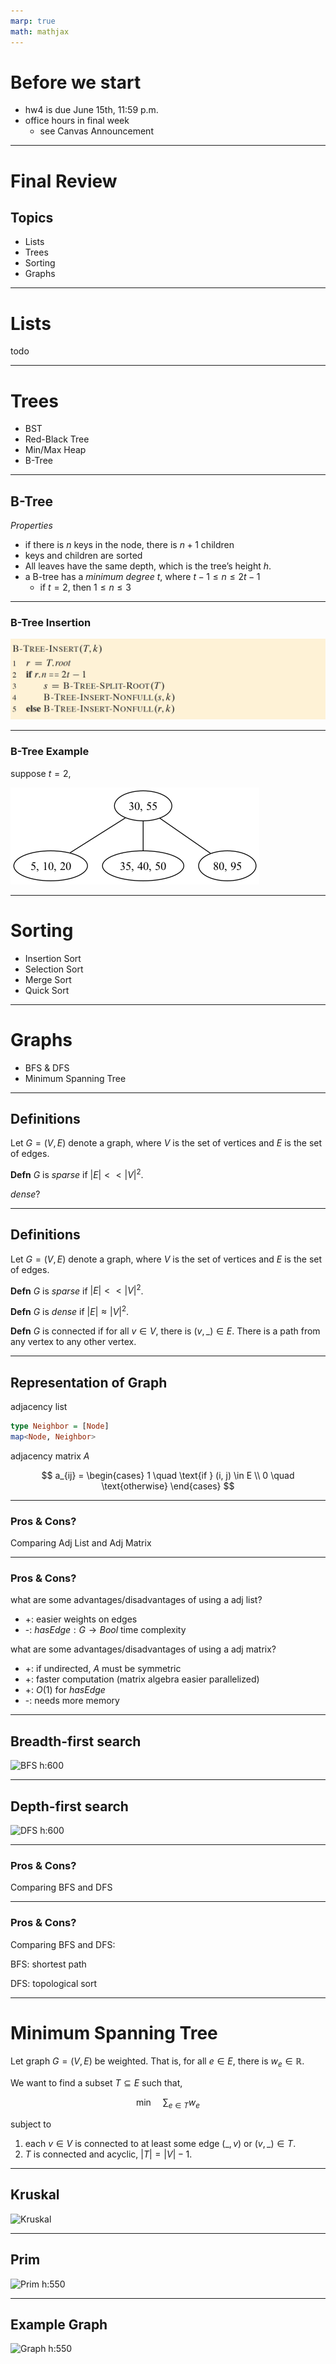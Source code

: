 ```yaml
---
marp: true
math: mathjax
---
```


# Before we start

- hw4 is due June 15th, 11:59 p.m.
- office hours in final week
  - see Canvas Announcement

---

# Final Review

## Topics

- Lists
- Trees
- Sorting
- Graphs

---

# Lists

todo

---

# Trees

- BST
- Red-Black Tree
- Min/Max Heap
- B-Tree

---

## B-Tree

_Properties_

- if there is $n$ keys in the node, there is $n+1$ children
- keys and children are sorted
- All leaves have the same depth, which is the tree’s height $h$.
- a B-tree has a _minimum degree_ $t$, where $t-1 \leq n \leq 2t-1$
  - if $t = 2$, then $1 \leq n \leq 3$

---

### B-Tree Insertion

![B-Tree Insert](image/final/BTree-Insert.png)

---

### B-Tree Example

suppose $t = 2$,

![B-Tree Example w:600](image/final/BTree.png)

---

# Sorting

- Insertion Sort
- Selection Sort
- Merge Sort
- Quick Sort

---

# Graphs

- BFS \& DFS
- Minimum Spanning Tree

---

## Definitions

Let $G = (V, E)$ denote a graph,
where $V$ is the set of vertices and $E$ is the set of edges.

**Defn**
$G$ is _sparse_ if $|E| << |V|^2$.

_dense_?

---

## Definitions

Let $G = (V, E)$ denote a graph,
where $V$ is the set of vertices and $E$ is the set of edges.

**Defn**
$G$ is _sparse_ if $|E| << |V|^2$.

**Defn**
$G$ is _dense_ if $|E| \approx |V|^2$.

**Defn**
$G$ is connected if for all $v \in V$,
there is $(v, \_) \in E$.
There is a path from any vertex to any other vertex.

---

## Representation of Graph

adjacency list

```hs
type Neighbor = [Node]
map<Node, Neighbor>
```

adjacency matrix $A$

<!-- ```hs
type E = Edges
A i j =
  | (i, j) in E = 1
  | otherwise   = 0
``` -->

$$
a_{ij} = \begin{cases}
  1 \quad \text{if } (i, j) \in E \\
  0 \quad \text{otherwise}
\end{cases}
$$

---

### Pros & Cons?

Comparing Adj List and Adj Matrix

---

### Pros & Cons?

what are some advantages/disadvantages of using a adj list?

- +: easier weights on edges
- -: $hasEdge: G \rightarrow Bool$ time complexity

what are some advantages/disadvantages of using a adj matrix?

- +: if undirected, $A$ must be symmetric
- +: faster computation (matrix algebra easier parallelized)
- +: $O(1)$ for $hasEdge$
- -: needs more memory

---

## Breadth-first search

![BFS h:600](image/final/Graph-BFS.png)

---

## Depth-first search

![DFS h:600](image/final/Graph-DFS.png)

---

### Pros & Cons?

Comparing BFS and DFS

---

### Pros & Cons?

Comparing BFS and DFS:

BFS: shortest path

DFS: topological sort

---

# Minimum Spanning Tree

Let graph $G = (V, E)$ be weighted.
That is, for all $e \in E$,
there is $w_e \in \mathbb{R}$.

We want to find a subset $T \subseteq E$
such that,

$$
\min \quad \sum_{e \in T} w_e
$$

subject to

1. each $v \in V$ is connected to at least some edge $(\_, v)$ or $(v, \_) \in T$.
2. $T$ is connected and acyclic, $|T| = |V| - 1$.

---

## Kruskal

![Kruskal](image/final/MST-Kruskal.png)

---

## Prim

![Prim h:550](image/final/MST-Prim.png)

---

## Example Graph

![Graph h:550](https://ucarecdn.com/a67cb888-aa0c-424b-8c7f-847e38dd5691/)
